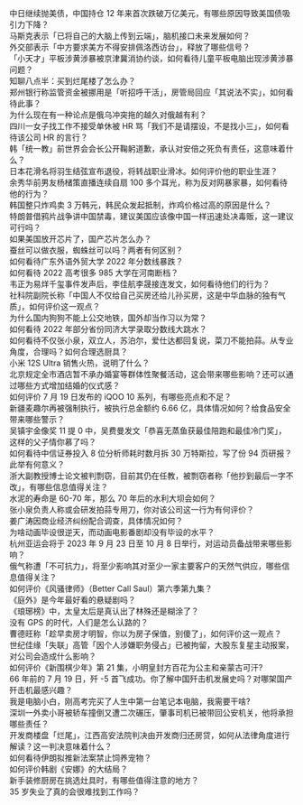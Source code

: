 中日继续抛美债，中国持仓 12 年来首次跌破万亿美元，有哪些原因导致美国债吸引力下降？  
马斯克表示「已将自己的大脑上传到云端」，脑机接口未来发展如何？  
外交部表示「中方要求美方不得安排佩洛西访台」，释放了哪些信号？  
「小天才」平板涉黄涉暴被京津冀消协约谈，如何看待儿童平板电脑出现涉黄涉暴问题？  
知聊八点半：买到烂尾楼了怎么办？  
郑州银行称监管资金被挪用是「听招呼干活」，房管局回应「其说法不实」，如何看待此事？  
为什么现在有一种论点是俄乌冲突拖的越久对俄越有利？  
四川一女子找工作不接受单休被 HR 骂「我们不是请摆设，不是找小三」，如何看待该公司 HR 的言行？  
韩「统一教」前世界会会长公开鞠躬道歉，承认对安倍之死负有责任，这意味着什么？  
日本花滑名将羽生结弦宣布退役，将转战职业滑冰。如何评价他的职业生涯？  
余秀华前男友杨槠策直播连续自扇 100 多个耳光，称为反对网暴家暴，如何看待他的行为？  
韩国整只炸鸡卖 3 万韩元，韩民众发起抵制，炸鸡价格过高的原因是什么？  
特朗普借鸦片战争讲中国禁毒，建议美国应该像中国一样迅速处决毒贩，这一建议可行吗？  
如果美国放开芯片了，国产芯片怎么办？  
蚕丝可以做衣服，蜘蛛丝可以吗？两者有何区别？  
如何看待广东外语外贸大学 2022 年分数线暴跌？  
如何看待 2022 高考很多 985 大学在河南断档？  
韦正为易烊千玺事件发声后，李佳航李晟接连发文，如何看待他们的行为？  
社科院副院长称「中国人不仅给自己买房还给儿孙买房，这是中华血脉的独有气质」，如何评价这一观点？  
为什么国内狗狗不能上公交地铁，国外却当作习以为常？  
如何看待 2022 年部分省份同济大学录取分数线大跳水？  
如何看待不仅张小泉，双立人，苏泊尔，爱仕达都回复说，菜刀不能拍蒜。从专业角度，合理吗？如何合理选厨具？  
小米 12S Ultra 销售火热，说明了什么？  
北京规定全市酒店暂不承办婚宴等群体性聚餐活动，这会带来哪些影响？还可以通过哪些方式增加结婚的仪式感？  
如何评价 7 月 19 日发布的 iQOO 10 系列，有哪些亮点和不足？  
新疆麦趣尔再被强制执行，被执行总金额约 6.66 亿，具体情况如何？给食品安全带来哪些警示？  
吴镇宇金像奖 11 提 0 中，吴费曼发文「恭喜无蒸鱼获最佳陪跑和最佳冷门奖」，这样的父子情你慕了吗？  
如何看待中信证券投入 8 位分析师耗时数月拆 30 万特斯拉，写了份 94 页研报？ 此举有何意义？  
浙大副教授博士论文被判剽窃，目前其仍在任教，被剽窃者称「他抄到最后一字不改」，有哪些信息值得关注？  
水泥的寿命是 60-70 年，那么 70 年后的水利大坝会如何？  
张小泉负责人称或会研发拍蒜专用刀，你对该公司这一行为有何评价？  
姜广涛因商业经济纠纷配合调查，具体情况如何？  
为啥动画毕设很逆天，而动画电影番剧却没有毕设的水平？  
杭州亚运会将于 2023 年 9 月 23 日至 10 月 8 日举行，对运动员备战带来哪些影响？  
俄气称遭「不可抗力」，将至少影响其对至少一家主要客户的天然气供应，哪些信息值得关注？  
如何评价《风骚律师》（Better Call Saul）第六季第九集？  
《庭外》是今年最好看的悬疑剧吗？  
《琅琊榜》中，太皇太后是真认出了林殊还是糊涂了？  
没有 GPS 的时代，人们是怎么认路的？  
曹德旺称「趁早卖房才明智，你以为房子保值，别傻了」，如何评价这一观点？  
世纪佳缘「失联」高管「因个人涉嫌职务侵占」已被拘留，大股东复星主动报案，对公司会造成什么影响？  
如何评价《新围棋少年》第 21 集，小明皇封方百花为公主和亲蒙古可汗?  
66 年前的 7 月 19 日，歼 -5 首飞成功。你了解中国歼击机发展史吗？对哪架国产歼击机最感兴趣？  
我是电脑小白，刚高考完买了人生中第一台笔记本电脑，我需要干啥?  
深圳一外卖小哥被轿车撞倒又遭二次碾压，肇事司机已被带回公安机关，他将承担哪些责任？  
开发商楼盘「烂尾」，江西高安法院判决由开发商归还房贷，如何从法律角度进行解读？这一判决意味着什么？  
如何看待伊朗拟推新法案禁止饲养宠物？  
如何评价韩剧《安娜》的大结局？  
新手装修厨房在挑选灶具时，有哪些值得注意的地方？  
35 岁失业了真的会很难找到工作吗？  
